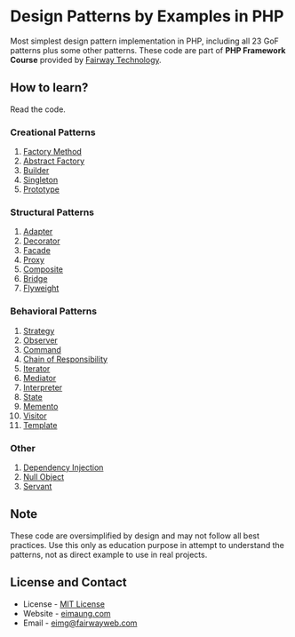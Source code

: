 # Design Patterns by Examples in PHP

Most simplest design pattern implementation in PHP, including all 23 GoF patterns plus some other patterns. These code are part of **PHP Framework Course** provided by [Fairway Technology](https://fairway.com.mm).

## How to learn?

Read the code.

### Creational Patterns
1. [Factory Method](1-factory.php)
2. [Abstract Factory](2-abstract-factory.php)
3. [Builder](3-builder.php)
4. [Singleton](4-singleton.php)
5. [Prototype](5-prototype.php)

### Structural Patterns
1. [Adapter](6-adapter.php)
2. [Decorator](7-decorator.php)
3. [Facade](8-facade.php)
4. [Proxy](9-proxy.php)
5. [Composite](10-composite.php)
6. [Bridge](11-bridge.php)
7. [Flyweight](12-flyweight.php)

### Behavioral Patterns
1. [Strategy](13-strategy.php)
2. [Observer](14-observer.php)
3. [Command](15-command.php)
4. [Chain of Responsibility](16-chain.php)
5. [Iterator](17-iterator.php)
6. [Mediator](18-mediator.php)
7. [Interpreter](19-interpreter.php)
8. [State](20-state.php)
9. [Memento](21-memento.php)
10. [Visitor](22-visitor.php)
11. [Template](23-template.php)

### Other
1. [Dependency Injection](other/dependency-injection.php)
2. [Null Object](other/null.php)
3. [Servant](other/servant.php)

## Note

These code are oversimplified by design and may not follow all best practices. Use this only as education purpose in attempt to understand the patterns, not as direct example to use in real projects.

## License and Contact

* License - [MIT License](LICENSE.md)
* Website - [eimaung.com](https://eimaung.com)
* Email - [eimg@fairwayweb.com](mailto:eimg@fairwayweb.com)
